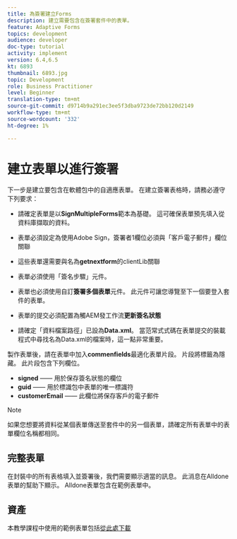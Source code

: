 ```yaml
---
title: 為簽署建立Forms
description: 建立需要包含在簽署套件中的表單。
feature: Adaptive Forms
topics: development
audience: developer
doc-type: tutorial
activity: implement
version: 6.4,6.5
kt: 6893
thumbnail: 6893.jpg
topic: Development
role: Business Practitioner
level: Beginner
translation-type: tm+mt
source-git-commit: d9714b9a291ec3ee5f3dba9723de72bb120d2149
workflow-type: tm+mt
source-wordcount: '332'
ht-degree: 1%

---
```



# 建立表單以進行簽署

下一步是建立要包含在軟體包中的自適應表單。 在建立簽署表格時，請務必遵守下列要求：

* 請確定表單是以&#x200B;**SignMultipleForms**&#x200B;範本為基礎。 這可確保表單預先填入從資料庫擷取的資料。

* 表單必須設定為使用Adobe Sign，簽署者1欄位必須與「客戶電子郵件」欄位關聯
* 這些表單還需要與名為&#x200B;**getnextform**&#x200B;的clientLib關聯
* 表單必須使用「簽名步驟」元件。
* 表單也必須使用自訂&#x200B;**簽署多個表單**&#x200B;元件。 此元件可讓您導覽至下一個要登入套件的表單。
* 表單的提交必須配置為觸AEM發工作流&#x200B;**更新簽名狀態**
* 請確定「資料檔案路徑」已設為&#x200B;**Data.xml**。 當范常式式碼在表單提交的裝載程式中尋找名為Data.xml的檔案時，這一點非常重要。

製作表單後，請在表單中加入&#x200B;**commenfields**&#x200B;最適化表單片段。 片段將標籤為隱藏。 此片段包含下列欄位。

* **signed**  —— 用於保存簽名狀態的欄位
* **guid**  —— 用於標識包中表單的唯一標識符
* **customerEmail**  —— 此欄位將保存客戶的電子郵件



>[!NOTE]
>如果您想要將資料從某個表單傳送至套件中的另一個表單，請確定所有表單中的表單欄位名稱都相同。

## 完整表單

在封裝中的所有表格填入並簽署後，我們需要顯示適當的訊息。 此消息在Alldone表單的幫助下顯示。 Alldone表單包含在範例表單中。

## 資產

本教學課程中使用的範例表單包括[從此處下載](assets/forms-for-signing.zip)
